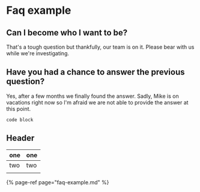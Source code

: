 # Faq example

## Can I become who I want to be?

That's a tough question but thankfully, our team is on it. Please bear with us while we're investigating.

## Have you had a chance to answer the previous question?

Yes, after a few months we finally found the answer. Sadly, Mike is on vacations right now so I'm afraid we are not able to provide the answer at this point.

`code block`

## Header

| one | one |
| :--- | :--- |
| two | two |
|  |  |

{% page-ref page="faq-example.md" %}

